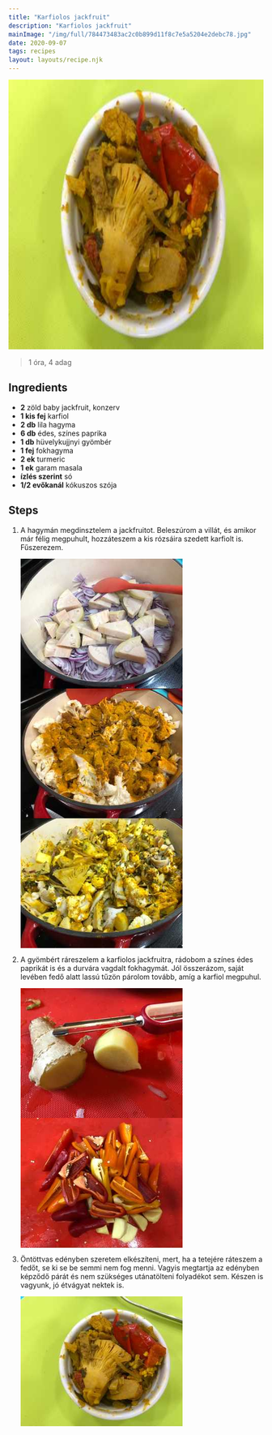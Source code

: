 ```yaml
---
title: "Karfiolos jackfruit"
description: "Karfiolos jackfruit"
mainImage: "/img/full/784473483ac2c0b899d11f8c7e5a5204e2debc78.jpg"
date: 2020-09-07
tags: recipes
layout: layouts/recipe.njk
---
```

                            
<p align="center"><a href="https://cookpad.com/hu/receptek/13436845-karfiolos-jackfruit" rel="Recipe source page"><img width="751" height="532" src="/img/full/784473483ac2c0b899d11f8c7e5a5204e2debc78.jpg"/></a></p>

> 1 óra, 4 adag 

## Ingredients
* **2** zöld baby jackfruit, konzerv
* **1 kis fej** karfiol
* **2 db** lila hagyma
* **6 db** édes, színes paprika
* **1 db** hüvelykujjnyi gyömbér
* **1 fej** fokhagyma
* **2 ek** turmeric
* **1 ek** garam masala
* **ízlés szerint** só
* **1/2 evőkanál** kókuszos szója

## Steps

1. A hagymán megdinsztelem a jackfruitot. Beleszúrom a villát, és amikor már félig megpuhult, hozzáteszem a kis rózsáira szedett karfiolt is. Fűszerezem.
 
    <p><img width="320" height="256" align="left" src="/img/full/a3f5dedc27ff3c75f0b8029ffb1c5bf595c7cef5.jpg"/></p><p><img width="320" height="256" align="left" src="/img/full/f02f4101fe1dad11e7cdd550bbbc78f15f86b647.jpg"/></p><p><img width="320" height="256" align="left" src="/img/full/9318bf17891019ae377235889c7cb857a187cefe.jpg"/></p><div style="clear: both"/>

2. A gyömbért ráreszelem a karfiolos jackfruitra, rádobom a színes édes paprikát is és a durvára vagdalt fokhagymát. Jól összerázom, saját levében fedő alatt lassú tűzön párolom tovább, amíg a karfiol megpuhul.
 
    <p><img width="320" height="256" align="left" src="/img/full/8302b9336193660d09abf0508468a44d3401338d.jpg"/></p><p><img width="320" height="256" align="left" src="/img/full/e861b2f31d56ae346e7d62e835175ec2b8675bb4.jpg"/></p><div style="clear: both"/>

3. Öntöttvas edényben szeretem elkészíteni, mert, ha a tetejére ráteszem a fedőt, se ki se be semmi nem fog menni. Vagyis megtartja az edényben képződő párát és nem szükséges utánatölteni folyadékot sem. Készen is vagyunk, jó étvágyat nektek is.
 
    <p><img width="320" height="256" align="left" src="/img/full/41502ef97e191aa0e3f21e2ba869384f1e704d1f.jpg"/></p><div style="clear: both"/>

